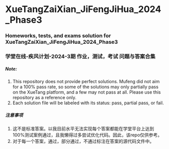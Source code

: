 # XueTangZaiXian_JiFengJiHua_2024_Phase3
 ### Homeworks, tests, and exams solution for XueTangZaiXian_JiFengJiHua_2024_Phase3
 ### 学堂在线-疾风计划-2024-3期 作业，测试，考试 问题与答案合集

 ##### Note: 
 1. This repository does not provide perfect solutions. Mufeng did not aim for a 100% pass rate, so some of the solutions may only partially pass on the XueTang platform, and a few may not pass at all. Please use this repository as a reference only.
 2. Each solution file will be labeled with its status: pass, partial pass, or fail.

 ##### 注意事项
 1. 这不是标准答案。以我目前水平无法实现每个答案都能在学堂平台上达到100%测试案例通过，且我懒得过多尝试优化代码。因此，该repo仅供参考。
 2. 对于每一个答案，通过，部分通过，不通过标注在答案的源代码文件中。
